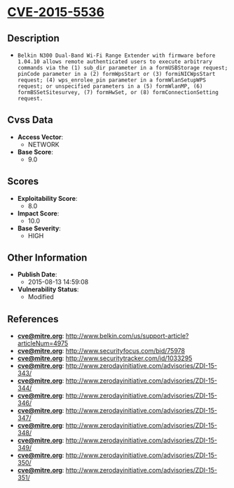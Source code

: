 
# [CVE-2015-5536](http://www.belkin.com/us/support-article?articleNum=4975)

## Description

- `Belkin N300 Dual-Band Wi-Fi Range Extender with firmware before 1.04.10 allows remote authenticated users to execute arbitrary commands via the (1) sub_dir parameter in a formUSBStorage request; pinCode parameter in a (2) formWpsStart or (3) formiNICWpsStart request; (4) wps_enrolee_pin parameter in a formWlanSetupWPS request; or unspecified parameters in a (5) formWlanMP, (6) formBSSetSitesurvey, (7) formHwSet, or (8) formConnectionSetting request.`

## Cvss Data

- **Access Vector**:
  - NETWORK
- **Base Score**:
  - 9.0

## Scores

- **Exploitability Score**:
  - 8.0
- **Impact Score**:
  - 10.0
- **Base Severity**:
  - HIGH

## Other Information

- **Publish Date**:
  - 2015-08-13 14:59:08
- **Vulnerability Status**:
  - Modified

## References

- **cve@mitre.org**: http://www.belkin.com/us/support-article?articleNum=4975
- **cve@mitre.org**: http://www.securityfocus.com/bid/75978
- **cve@mitre.org**: http://www.securitytracker.com/id/1033295
- **cve@mitre.org**: http://www.zerodayinitiative.com/advisories/ZDI-15-343/
- **cve@mitre.org**: http://www.zerodayinitiative.com/advisories/ZDI-15-344/
- **cve@mitre.org**: http://www.zerodayinitiative.com/advisories/ZDI-15-346/
- **cve@mitre.org**: http://www.zerodayinitiative.com/advisories/ZDI-15-347/
- **cve@mitre.org**: http://www.zerodayinitiative.com/advisories/ZDI-15-348/
- **cve@mitre.org**: http://www.zerodayinitiative.com/advisories/ZDI-15-349/
- **cve@mitre.org**: http://www.zerodayinitiative.com/advisories/ZDI-15-350/
- **cve@mitre.org**: http://www.zerodayinitiative.com/advisories/ZDI-15-351/
